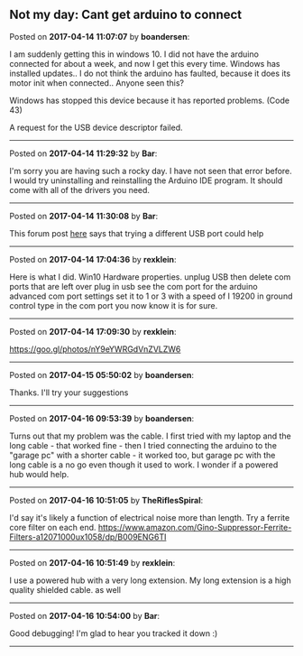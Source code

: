 ## Not my day: Cant get arduino to connect
Posted on **2017-04-14 11:07:07** by **boandersen**:

I am suddenly getting this in windows 10. I did not have the arduino connected for about a week, and now I get this every time. Windows has installed updates.. I do not think the arduino has faulted, because it does its motor init when connected..
Anyone seen this?

Windows has stopped this device because it has reported problems. (Code 43)

A request for the USB device descriptor failed.

---

Posted on **2017-04-14 11:29:32** by **Bar**:

I'm sorry you are having such a rocky day. I have not seen that error before. I would try uninstalling and reinstalling the Arduino IDE program. It should come with all of the drivers you need.

---

Posted on **2017-04-14 11:30:08** by **Bar**:

This forum post [here](http://forum.arduino.cc/index.php?topic=207505.0) says that trying a different USB port could help

---

Posted on **2017-04-14 17:04:36** by **rexklein**:

Here is what I did. 
Win10 Hardware properties. 
unplug USB
then delete com ports that are left over
plug in usb
see the com port for the arduino
advanced com port settings set it to 1 or 3 
with a speed of I 19200
in ground control type in the com port you now know it is for sure.

---

Posted on **2017-04-14 17:09:30** by **rexklein**:

https://goo.gl/photos/nY9eYWRGdVnZVLZW6

---

Posted on **2017-04-15 05:50:02** by **boandersen**:

Thanks. I'll try your suggestions

---

Posted on **2017-04-16 09:53:39** by **boandersen**:

Turns out that my problem was the cable. I first tried with my laptop and the long cable - that worked fine - then I tried connecting the arduino to the "garage pc" with a shorter cable - it worked too, but garage pc with the long cable is a no go even though it used to work. I wonder if a powered hub would help.

---

Posted on **2017-04-16 10:51:05** by **TheRiflesSpiral**:

I'd say it's likely a function of electrical noise more than length. Try a ferrite core filter on each end. https://www.amazon.com/Gino-Suppressor-Ferrite-Filters-a12071000ux1058/dp/B009ENG6TI

---

Posted on **2017-04-16 10:51:49** by **rexklein**:

I use a powered hub with a very long extension. My long extension is a high quality shielded cable. as well

---

Posted on **2017-04-16 10:54:00** by **Bar**:

Good debugging! I'm glad to hear you tracked it down :)

---

